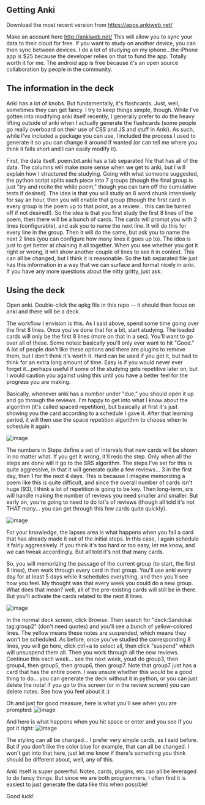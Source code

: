 ## Getting Anki

Download the most recent version from https://apps.ankiweb.net/

Make an account here http://ankiweb.net/
This will allow you to sync your data to their cloud for free. If you want to study on another device, you can then sync between devices. I do a lot of studying on my iphone...the iPhone app is $25 because the developer relies on that to fund the app. Totally worth it for me. The android app is free because it's an open source collaboration by people in the community.

## The information in the deck

Anki has a lot of knobs. But fundamentally, it's flashcards. Just, well, sometimes they can get fancy. I try to keep things simple, though. While I've gotten into modifying anki itself recently, I generally prefer to do the heavy lifting outside of anki when I actually generate the flashcards (some people go really overboard on their use of CSS and JS and stuff in Anki). As such, while I've included a package you can use, I included the process I used to generate it so you can change it around if wanted (or can tell me where you think it falls short and I can easily modify it).

First, the data itself. poem.txt.anki has a tab separated file that has all of the data. The columns will make more sense when we get to anki, but I will explain how I structured the studying. Going with what someone suggested, the python script splits each piece into 7 groups (though the final group is just "try and recite the while poem," though you can turn off the cumulative tests if desired). The idea is that you will study an 8 word chunk intensively for say an hour, then you will enable that group (though the first card in every group is the poem up to that point, as a review... this can be turned off if not desired!). So the idea is that you first study the first 8 lines of the poem, then there will be a bunch of cards. The cards will prompt you with 2 lines (configurable), and ask you to name the next line. It will do this for every line in the group. Then it will do the same, but ask you to name the next 2 lines (you can configure how many lines it goes up to). The idea is just to get better at chaining it all together. When you see whether you got it right or wrong, it will show another couple of lines to see it in context. This can all be changed, but I think it is reasonable. So the tab separated file just has this information in a way that we can surface and format nicely in anki. If you have any more questions about the nitty gritty, just ask.

## Using the deck

Open anki. Double-click the apkg file in this repo -- it should then focus on anki and there will be a deck.

The workflow I envision is this. As I said above, spend some time going over the first 8 lines. Once you've done that for a bit, start studying. The loaded cards will only be the first 8 lines (more on that in a sec). You'll want to go over all of these. Some notes: basically you'll only ever want to hit "Good." A lot of people don't like these options and there are plugins to remove them, but I don't think it's worth it. Hard can be used if you got it, but had to think for an extra long amount of time. Easy is if you would never ever forget it...perhaps useful if some of the studying gets repetitive later on, but I would caution you against using this until you have a better feel for the progress you are making.

Basically, whenever anki has a number under "due," you should open it up and go through the reviews. I'm happy to get into what I know about the algorithm (it's called spaced repetition), but basically at first it's just showing you the card according to a schedule I gave it. After that learning period, it will then use the space repetition algorithm to choose when to schedule it again.

![image](https://github.com/jcoveney/zenpoemanki/blob/master/images/options.png)

The numbers in Steps define a set of intervals that new cards will be shown in no matter what. If you get it wrong, it'll redo the step. Only when all the steps are done will it go to the SRS algorithm. The steps I've set for this is quite aggressive, in that it will generate quite a few reviews... 3 in the first day, then 1 for the next 4 days. This is because I imagine memorizing a poem like this is quite difficult, and since the overall number of cards isn't huge (93), I think a lot of repetition is going to be key. Then long-term, srs will handle making the number of reviews you need smaller and smaller. But early on, you're going to need to do lot's of reviews (though all told it's not THAT many... you can get through this few cards quite quickly).

![image](https://github.com/jcoveney/zenpoemanki/blob/master/images/options2.png)

For your knowledge, the lapses area is what happens when you fail a card that has already made it out of the initial steps. In this case, I again schedule it fairly aggressively. If you think it's too hard or too easy, let me know, and we can tweak accordingly. But all told it's not that many cards.

So, you will memorizing the passage of the current group (to start, the first 8 lines), then work through every card in that group. You'll use anki every day for at least 5 days while it schedules everything, and then you'll see how you feel. My thought was that every week you could do a new group. What does that mean? well, all of the pre-existing cards will still be in there. But you'll activate the cards related to the next 8 lines.

![image](https://github.com/jcoveney/zenpoemanki/blob/master/images/searching_for_group.png)

In the normal deck screen, click Browse. Then search for "deck:Sandokai tag:group2" (don't need quotes) and you'll see a bunch of yellow-colored lines. The yellow means these notes are suspended, which means they won't be scheduled. As before, once you've studied the corresponding 8 lines, you will go here, click ctrl+a to select all, then click "suspend" which will unsuspend them all. Then you work through all the new reviews. Continue this each week... see the next week, youd do group3, then group4, then group5, then group6, then group7. Note that group7 just has a card that has the entire poem. I was unsure whether this would be a good thing to do... you can generate the deck without it in python, or you can just delete the note! If you go to this screen (or in the review screen) you can delete notes. See how you feel about it :)

Oh and just for good measure, here is what you'll see when you are prompted:
![image](https://github.com/jcoveney/zenpoemanki/blob/master/images/what_youll_see.png)

And here is what happens when you hit space or enter and you see if you got it right:
![image](https://github.com/jcoveney/zenpoemanki/blob/master/images/when_you_hit_space.png)

The styling can all be changed... I prefer very simple cards, as I said before. But if you don't like the color blue for example, that can all be changed. I won't get into that here, just let me know if there's something you think should be different about, well, any of this.

Anki itself is super powerful. Notes, cards, plugins, etc can all be leveraged to do fancy things. But since we are both programmers, I often find it is easiest to just generate the data like this when possible!

Good luck!
